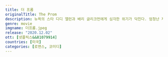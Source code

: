 ```yaml
---
title: 더 프롬
originalTitle: The Prom
description: 뉴욕의 스타 디디 앨런과 배리 글리크먼에게 심각한 위기가 닥친다. 엄청난 제작비를 쏟은 브로드웨이 공연이 망하면서 경력이 박살 난 것이다. 한편, 인디애나주 작은 마을에선 고등학생 에마 놀런이 전혀 다른 이유로 슬픔에 빠져있다. 교장이 지지해 주는데도 불구하고, 학부모회장이 에마와 그녀의 여자 친구 얼리사가 무도회에 참석하지 못하도록 했기 때문이다. 에마의 고난을 이용하면 이미지를 회복할 수도 있겠다고 판단한 디디와 배리. 역시 재기를 노리는 냉소적인 배우 한 쌍, 앤지와 트렌트의 손을 잡고, 그들은 인디애나로 떠나는데...
genre: movie
imgname: 더프롬.jpeg
release: "2020.12.02"
ott: [넷플릭스&&81079914]
countries: [미국]
categories: [로맨스, 코미디]
---
```

